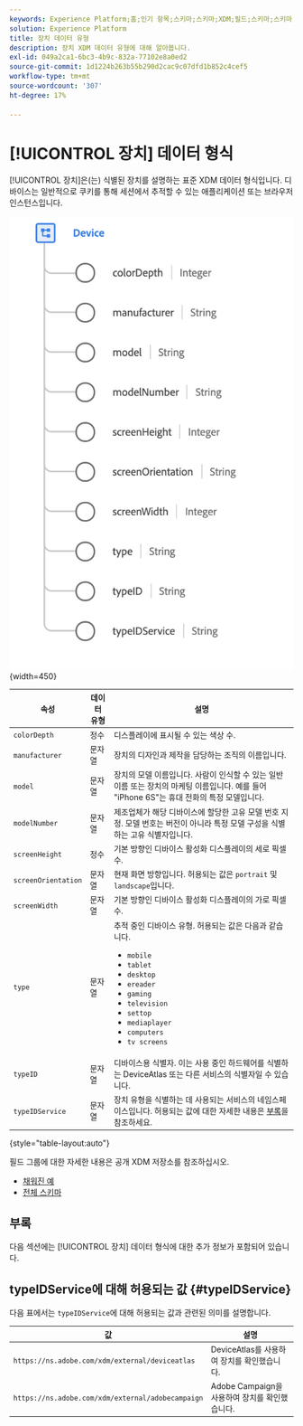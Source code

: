 ```yaml
---
keywords: Experience Platform;홈;인기 항목;스키마;스키마;XDM;필드;스키마;스키마;장치;데이터 유형;데이터 유형;데이터 유형;
solution: Experience Platform
title: 장치 데이터 유형
description: 장치 XDM 데이터 유형에 대해 알아봅니다.
exl-id: 049a2ca1-6bc3-4b9c-832a-77102e8a0ed2
source-git-commit: 1d1224b263b55b290d2cac9c07dfd1b852c4cef5
workflow-type: tm+mt
source-wordcount: '307'
ht-degree: 17%

---
```


# [!UICONTROL 장치] 데이터 형식

[!UICONTROL 장치]은(는) 식별된 장치를 설명하는 표준 XDM 데이터 형식입니다. 디바이스는 일반적으로 쿠키를 통해 세션에서 추적할 수 있는 애플리케이션 또는 브라우저 인스턴스입니다.

![](../images/data-types/device.png){width=450}

| 속성 | 데이터 유형 | 설명 |
| --- | --- | --- |
| `colorDepth` | 정수 | 디스플레이에 표시될 수 있는 색상 수. |
| `manufacturer` | 문자열 | 장치의 디자인과 제작을 담당하는 조직의 이름입니다. |
| `model` | 문자열 | 장치의 모델 이름입니다. 사람이 인식할 수 있는 일반 이름 또는 장치의 마케팅 이름입니다. 예를 들어 &quot;iPhone 6S&quot;는 휴대 전화의 특정 모델입니다. |
| `modelNumber` | 문자열 | 제조업체가 해당 디바이스에 할당한 고유 모델 번호 지정. 모델 번호는 버전이 아니라 특정 모델 구성을 식별하는 고유 식별자입니다. |
| `screenHeight` | 정수 | 기본 방향인 디바이스 활성화 디스플레이의 세로 픽셀 수. |
| `screenOrientation` | 문자열 | 현재 화면 방향입니다. 허용되는 값은 `portrait` 및 `landscape`입니다. |
| `screenWidth` | 문자열 | 기본 방향인 디바이스 활성화 디스플레이의 가로 픽셀 수. |
| `type` | 문자열 | 추적 중인 디바이스 유형. 허용되는 값은 다음과 같습니다. <ul><li>`mobile`</li><li>`tablet`</li><li>`desktop`</li><li>`ereader`</li><li>`gaming`</li><li>`television`</li><li>`settop`</li><li>`mediaplayer`</li><li>`computers`</li><li>`tv screens`</li></ul> |
| `typeID` | 문자열 | 디바이스용 식별자. 이는 사용 중인 하드웨어를 식별하는 DeviceAtlas 또는 다른 서비스의 식별자일 수 있습니다. |
| `typeIDService` | 문자열 | 장치 유형을 식별하는 데 사용되는 서비스의 네임스페이스입니다. 허용되는 값에 대한 자세한 내용은 [부록](#typeIDService)을 참조하세요. |

{style="table-layout:auto"}

필드 그룹에 대한 자세한 내용은 공개 XDM 저장소를 참조하십시오.

* [채워진 예](https://github.com/adobe/xdm/blob/master/components/datatypes/device.example.1.json)
* [전체 스키마](https://github.com/adobe/xdm/blob/master/components/datatypes/device.schema.json)

## 부록

다음 섹션에는 [!UICONTROL 장치] 데이터 형식에 대한 추가 정보가 포함되어 있습니다.

## typeIDService에 대해 허용되는 값 {#typeIDService}

다음 표에서는 `typeIDService`에 대해 허용되는 값과 관련된 의미를 설명합니다.

| 값 | 설명 |
| --- | --- |
| `https://ns.adobe.com/xdm/external/deviceatlas` | DeviceAtlas를 사용하여 장치를 확인했습니다. |
| `https://ns.adobe.com/xdm/external/adobecampaign` | Adobe Campaign을 사용하여 장치를 확인했습니다. |
